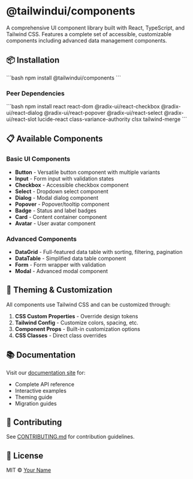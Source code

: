 # @tailwindui/components

A comprehensive UI component library built with React, TypeScript, and Tailwind CSS. Features a complete set of accessible, customizable components including advanced data management components.

## 📦 Installation

\`\`\`bash
npm install @tailwindui/components
\`\`\`

### Peer Dependencies

\`\`\`bash
npm install react react-dom @radix-ui/react-checkbox @radix-ui/react-dialog @radix-ui/react-popover @radix-ui/react-select @radix-ui/react-slot lucide-react class-variance-authority clsx tailwind-merge
\`\`\`

## 📋 Available Components

### Basic UI Components

- **Button** - Versatile button component with multiple variants
- **Input** - Form input with validation states
- **Checkbox** - Accessible checkbox component
- **Select** - Dropdown select component
- **Dialog** - Modal dialog component
- **Popover** - Popover/tooltip component
- **Badge** - Status and label badges
- **Card** - Content container component
- **Avatar** - User avatar component

### Advanced Components

- **DataGrid** - Full-featured data table with sorting, filtering, pagination
- **DataTable** - Simplified data table component
- **Form** - Form wrapper with validation
- **Modal** - Advanced modal component

## 🎨 Theming & Customization

All components use Tailwind CSS and can be customized through:

1. **CSS Custom Properties** - Override design tokens
2. **Tailwind Config** - Customize colors, spacing, etc.
3. **Component Props** - Built-in customization options
4. **CSS Classes** - Direct class overrides

## 📚 Documentation

Visit our [documentation site](https://your-docs-site.com) for:

- Complete API reference
- Interactive examples
- Theming guide
- Migration guides

## 🤝 Contributing

See [CONTRIBUTING.md](CONTRIBUTING.md) for contribution guidelines.

## 📄 License

MIT © [Your Name](https://github.com/yourusername)
